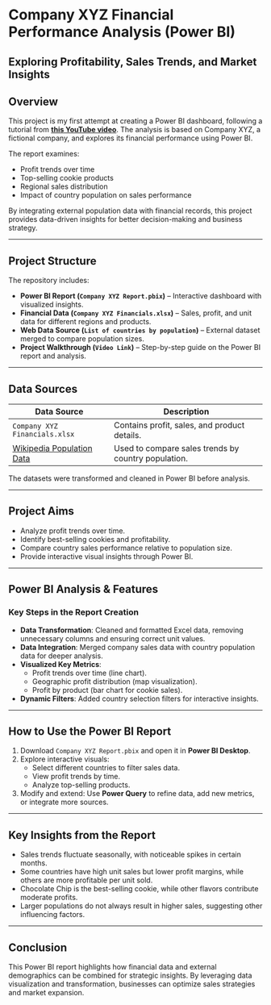 # Company XYZ Financial Performance Analysis (Power BI)
## Exploring Profitability, Sales Trends, and Market Insights

## Overview
This project is my first attempt at creating a Power BI dashboard, following a tutorial from **[this YouTube video](https://www.youtube.com/watch?v=TmhQCQr_DCA)**. The analysis is based on Company XYZ, a fictional company, and explores its financial performance using Power BI.

The report examines:
- Profit trends over time
- Top-selling cookie products
- Regional sales distribution
- Impact of country population on sales performance

By integrating external population data with financial records, this project provides data-driven insights for better decision-making and business strategy.

---

## Project Structure
The repository includes:
- **Power BI Report (`Company XYZ Report.pbix`)** – Interactive dashboard with visualized insights.
- **Financial Data (`Company XYZ Financials.xlsx`)** – Sales, profit, and unit data for different regions and products.
- **Web Data Source (`List of countries by population`)** – External dataset merged to compare population sizes.
- **Project Walkthrough (`Video Link`)** – Step-by-step guide on the Power BI report and analysis.

---

## Data Sources
| Data Source | Description |
|------------|------------|
| `Company XYZ Financials.xlsx` | Contains profit, sales, and product details. |
| [Wikipedia Population Data](https://en.wikipedia.org/wiki/List_of_countries_and_dependencies_by_population) | Used to compare sales trends by country population. |

The datasets were transformed and cleaned in Power BI before analysis.

---

## Project Aims
- Analyze profit trends over time.
- Identify best-selling cookies and profitability.
- Compare country sales performance relative to population size.
- Provide interactive visual insights through Power BI.

---

## Power BI Analysis & Features
### Key Steps in the Report Creation
- **Data Transformation**: Cleaned and formatted Excel data, removing unnecessary columns and ensuring correct unit values.
- **Data Integration**: Merged company sales data with country population data for deeper analysis.
- **Visualized Key Metrics**:  
  - Profit trends over time (line chart).  
  - Geographic profit distribution (map visualization).  
  - Profit by product (bar chart for cookie sales).  
- **Dynamic Filters**: Added country selection filters for interactive insights.

---

## How to Use the Power BI Report
1. Download `Company XYZ Report.pbix` and open it in **Power BI Desktop**.
2. Explore interactive visuals:
   - Select different countries to filter sales data.
   - View profit trends by time.
   - Analyze top-selling products.
3. Modify and extend: Use **Power Query** to refine data, add new metrics, or integrate more sources.

---

## Key Insights from the Report
- Sales trends fluctuate seasonally, with noticeable spikes in certain months.
- Some countries have high unit sales but lower profit margins, while others are more profitable per unit sold.
- Chocolate Chip is the best-selling cookie, while other flavors contribute moderate profits.
- Larger populations do not always result in higher sales, suggesting other influencing factors.

---

## Conclusion
This Power BI report highlights how financial data and external demographics can be combined for strategic insights. By leveraging data visualization and transformation, businesses can optimize sales strategies and market expansion.
